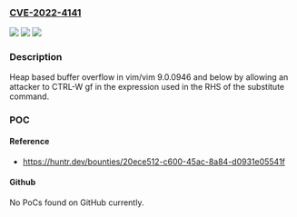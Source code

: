 ### [CVE-2022-4141](https://cve.mitre.org/cgi-bin/cvename.cgi?name=CVE-2022-4141)
![](https://img.shields.io/static/v1?label=Product&message=vim%2Fvim&color=blue)
![](https://img.shields.io/static/v1?label=Version&message=n%2Fa&color=blue)
![](https://img.shields.io/static/v1?label=Vulnerability&message=CWE-122%20Heap-based%20Buffer%20Overflow&color=brighgreen)

### Description

Heap based buffer overflow in vim/vim 9.0.0946 and below by allowing an attacker to CTRL-W gf in the expression used in the RHS of the substitute command.

### POC

#### Reference
- https://huntr.dev/bounties/20ece512-c600-45ac-8a84-d0931e05541f

#### Github
No PoCs found on GitHub currently.


